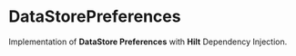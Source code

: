 # DataStorePreferences

Implementation of **DataStore Preferences** with **Hilt** Dependency Injection.
